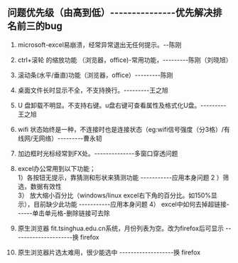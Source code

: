 ## 问题优先级（由高到低）---------------优先解决排名前三的bug
1. microsoft-excel易崩溃，经常异常退出无任何提示。--陈刚
2. ctrl+滚轮 的缩放功能 （浏览器，office)-常用功能，---------陈刚（刘晓旭）
3. 滚动条(水平/垂直)功能（浏览器，office）---------陈刚

4. 桌面文件长时显示不全，不支持换行。---------王之旭
5. U 盘卸载不明显。不支持右键。u盘右键可查看属性及格式化U盘。---------王之旭
6. wifi 状态始终是一种，不连接时也是连接状态（eg:wifi信号强度（分3格）/有线网/无网络）---------曹永韧  
7. 加边框时光标经常到FX处。--------------多窗口穿透问题     
8. excel办公常用到以下功能；  
      1）各按钮无提示，靠猜测和形状来猜测功能   -----------应用本身问题
      2 ）筛选，数据有效性   
      3） 放大缩小百分比（windows/linux excel右下角的百分比。如150%显示），目前缺少此功能   -----------应用本身问题
      4） excel中如何去掉超链接------单击单元格-删除链接可去除     
9. 原生浏览器 fit.tsinghua.edu.cn系统，月份列表为空。改为firefox后可显示  ---------------------换 firefox 
10. 原生浏览器片选太难用，很少能选中  -------------------换 firefox 


